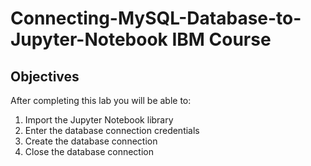 # Connecting-MySQL-Database-to-Jupyter-Notebook IBM Course

## Objectives
After completing this lab you will be able to:

1. Import the Jupyter Notebook library
2. Enter the database connection credentials
3. Create the database connection
4. Close the database connection
